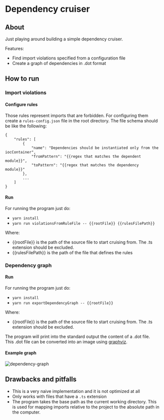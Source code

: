 # Dependency cruiser
## About
Just playing around building a simple dependency cruiser.

Features:
- Find import violations specified from a configuration file
- Create a graph of dependencies in .dot format

## How to run
### Import violations
#### Configure rules
Those rules represent imports that are forbidden. For configuring them create a `rules-config.json` file in the root directory.
The file schema should be like the following:
````
{
    "rules": [
        {
            "name": "Dependencies should be instantiated only from the iocContainer",
            "fromPattern": "{{regex that matches the dependent module}}",
            "toPattern": "{{regex that matches the dependency module}}"
        },
        ...
    ]
}
````
#### Run
For running the program just do:
- `yarn install`
- `yarn run violationsFromRuleFile -- {{rootFile}} {{rulesFilePath}}`

Where:
- {{rootFile}} is the path of the source file to start cruising from. The .ts extension should be excluded.
- {{rulesFilePath}} is the path of the file that defines the rules

### Dependency graph
#### Run
For running the program just do:
- `yarn install`
- `yarn run exportDependencyGraph -- {{rootFile}}`

Where:
- {{rootFile}} is the path of the source file to start cruising from. The .ts extension should be excluded.

The program will print into the standard output the content of a .dot file. This .dot file can be converted into an image using [graphviz](https://www.graphviz.org/doc/info/command.html).

#### Example graph
![dependency-graph](https://user-images.githubusercontent.com/12635493/227739484-a51b3115-5560-4faa-b4d0-7fb906f7b7bd.png)

## Drawbacks and pitfalls
- This is a very naive implementation and it is not optimized at all
- Only works with files that have a `.ts` extension
- The program takes the base path as the current working directory. This is used for mapping imports relative to the project to the absolute path in the computer.
